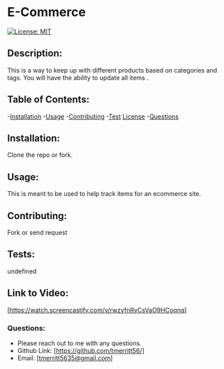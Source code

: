 # E-Commerce

  [![License: MIT](https://img.shields.io/badge/License-MIT-yellow.svg)](https://opensource.org/licenses/MIT)

  ## Description:
  This is a way to keep up with different products based on categories and tags. You will have the ability to update all items .
  
  ## Table of Contents:
  -[Installation](#installation)
  -[Usage](#usage)
  -[Contributing](#contributing)
  -[Test](#test)
  [License](#license)
  -[Questions](#questions)


  ## Installation:
  Clone the repo or fork. 
  
  ## Usage:
  This is meant to be used to help track items for an ecommerce site. 
  
  ## Contributing:
  Fork or send request
  
  ## Tests:
  undefined
  
## Link to Video: 
[https://watch.screencastify.com/v/rwzyfnRvCsVaO9HCoqnq]
  
  ### Questions:
  - Please reach out to me with any questions.
  - Github Link: [https://github.com/tmerritt56/]
  - Email: [tmerritt5635@gmail.com] 